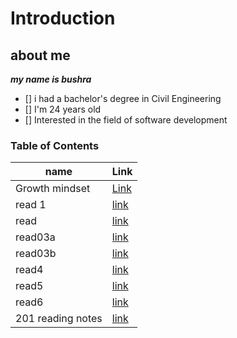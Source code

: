 # Introduction

## about me
***my name is bushra***
- [] i had a bachelor's degree  in Civil Engineering
- [] I'm 24 years old
- [] Interested in the field of software development
  

###  Table of Contents 

| name | Link |
|-----------|--------|
| Growth mindset | [Link](lab1.md)|
| read 1|[link](READ1.md)|
|read |[link](read.md)|
| read03a |[link](read03a.md)|
|read03b| [link](Read03b.md)|
|read4|[link](read4.md)|
|read5|[link](read5.md)|
|read6|[link](read6.md)|
|201 reading notes|[link](code201readingnotes.md)|



        
   
      





